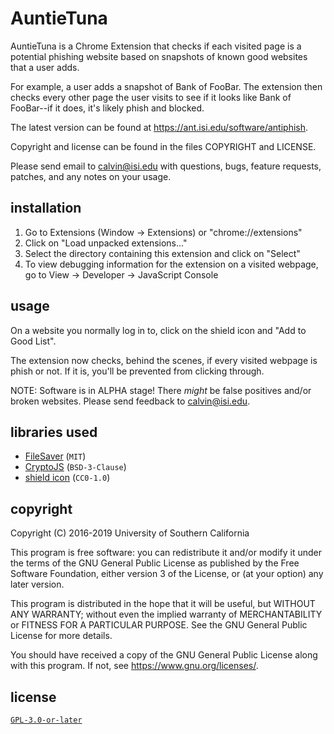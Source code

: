 # AuntieTuna

AuntieTuna is a Chrome Extension that checks if each visited page is
a potential phishing website based on snapshots of known good websites
that a user adds.

For example, a user adds a snapshot of Bank of FooBar. The extension
then checks every other page the user visits to see if it looks like
Bank of FooBar--if it does, it's likely phish and blocked.

The latest version can be found at https://ant.isi.edu/software/antiphish.

Copyright and license can be found in the files COPYRIGHT and LICENSE.

Please send email to calvin@isi.edu with questions, bugs, feature
requests, patches, and any notes on your usage.

## installation

1. Go to Extensions (Window -> Extensions) or "chrome://extensions"
2. Click on "Load unpacked extensions..."
3. Select the directory containing this extension and click on "Select"
4. To view debugging information for the extension on a visited webpage,
   go to View -> Developer -> JavaScript Console

## usage

On a website you normally log in to, click on the shield icon and
"Add to Good List".

The extension now checks, behind the scenes, if every visited webpage is
phish or not. If it is, you'll be prevented from clicking through.

NOTE: Software is in ALPHA stage! There *might* be false positives and/or
broken websites. Please send feedback to calvin@isi.edu.

## libraries used

- [FileSaver](https://github.com/eligrey/FileSaver.js) (`MIT`)
- [CryptoJS](http://code.google.com/p/crypto-js) (`BSD-3-Clause`)
- [shield icon](http://firstsiteguide.com/free-icon-set/) (`CC0-1.0`)

## copyright

Copyright (C) 2016-2019  University of Southern California

This program is free software: you can redistribute it and/or modify
it under the terms of the GNU General Public License as published by
the Free Software Foundation, either version 3 of the License, or
(at your option) any later version.

This program is distributed in the hope that it will be useful,
but WITHOUT ANY WARRANTY; without even the implied warranty of
MERCHANTABILITY or FITNESS FOR A PARTICULAR PURPOSE.  See the
GNU General Public License for more details.

You should have received a copy of the GNU General Public License
along with this program.  If not, see <https://www.gnu.org/licenses/>.

## license

[`GPL-3.0-or-later`](./LICENSE)
